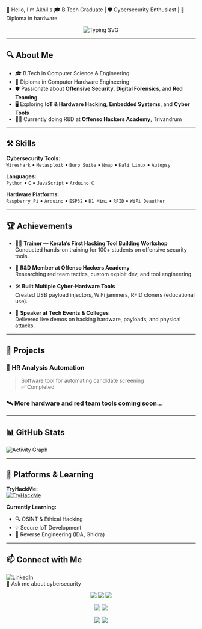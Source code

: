 👋 Hello, I'm Akhil s
🎓 B.Tech Graduate | 🛡️ Cybersecurity Enthusiast | 🔧 Diploma in hardware

<p align="center">
  <img src="https://readme-typing-svg.demolab.com?font=Fira+Code&size=22&pause=1000&color=00FF00&center=true&vCenter=true&width=600&lines=Cybersecurity+Student+%7C+Hardware+Learner;Trainer+%7C+Red+Teamer+%7C+R%26D+@+Offenso;TryHackMe+%7C+HTB+Active+Learner;Always+Learning+New+Tools+%F0%9F%92%AA" alt="Typing SVG" />
</p>

---

## 🔍 About Me

- 🎓 B.Tech in Computer Science & Engineering  
- 🔧 Diploma in Computer Hardware Engineering  
- 🛡️ Passionate about **Offensive Security**, **Digital Forensics**, and **Red Teaming**  
- 🖥️ Exploring **IoT & Hardware Hacking**, **Embedded Systems**, and **Cyber Tools**  
- 👨‍🔬 Currently doing R&D at **Offenso Hackers Academy**, Trivandrum  

---

## ⚒️ Skills

**Cybersecurity Tools:**  
`Wireshark` • `Metasploit` • `Burp Suite` • `Nmap` • `Kali Linux` • `Autopsy`

**Languages:**  
`Python` • `C` • `JavaScript` • `Arduino C`

**Hardware Platforms:**  
`Raspberry Pi` • `Arduino` • `ESP32` • `D1 Mini` • `RFID` • `WiFi Deauther`

---

## 🏆 Achievements

- 🧑‍🏫 **Trainer — Kerala’s First Hacking Tool Building Workshop**  
  Conducted hands-on training for 100+ students on offensive security tools.

- 🧪 **R&D Member at Offenso Hackers Academy**  
  Researching red team tactics, custom exploit dev, and tool engineering.

- 🛠️ **Built Multiple Cyber-Hardware Tools**  
  Created USB payload injectors, WiFi jammers, RFID cloners (educational use).

- 🎤 **Speaker at Tech Events & Colleges**  
  Delivered live demos on hacking hardware, payloads, and physical attacks.

---

## 🔐 Projects

### 💼 HR Analysis Automation  
> Software tool for automating candidate screening  
> ✅ Completed

### 🛰️ More hardware and red team tools coming soon...

---

## 📊 GitHub Stats

![Activity Graph](https://github-readme-activity-graph.vercel.app/graph?username=akhilAK19&theme=chartreuse-dark)

---



## 🧠 Platforms & Learning

**TryHackMe:**  
[![TryHackMe](https://tryhackme-badges.s3.amazonaws.com/glichx.png)](https://tryhackme.com/p/glichx)


**Currently Learning:**  
- 🔍 OSINT & Ethical Hacking  
- 💡 Secure IoT Development  
- 🧠 Reverse Engineering (IDA, Ghidra)

---

## 📫 Connect with Me

[![LinkedIn](https://img.shields.io/badge/-LinkedIn-0077B5?style=flat&logo=Linkedin&logoColor=white)](https://www.linkedin.com/in/akhil-s-b07897194/)  
💬 Ask me about cybersecurity


<!-- Cool hacker-style badges -->
<p align="center">
  <img src="https://img.shields.io/badge/HackTheBox-Active-green?style=for-the-badge&logo=hackthebox&logoColor=green" />
  <img src="https://img.shields.io/badge/TryHackMe-Active-informational?style=for-the-badge&color=red" />
  <img src="https://img.shields.io/badge/CTF-Player-critical?style=for-the-badge&color=blue" />
</p>


<p align="center">
  <img src="https://img.shields.io/badge/Hack_with-purpose-blue?style=for-the-badge&logo=codeforces&logoColor=white" />
  <img src="https://img.shields.io/badge/Secure_with-skill-red?style=for-the-badge&logo=protonmail&logoColor=white" />
</p>

<p align="center">
  <img src="https://img.shields.io/badge/Ethical%20Hacking-✦-green?style=for-the-badge&logo=hackthebox&logoColor=green" />
  <img src="https://img.shields.io/badge/Offensive-✦-red?style=for-the-badge&logo=wireshark&logoColor=white" />
</p>



